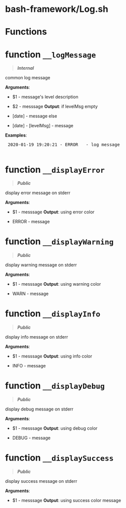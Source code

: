 # bash-framework/Log.sh
# Functions
# function `__logMessage`
> ***Internal***

common log message

**Arguments**:
* $1 - message's level description
* $2 - messsage
 **Output**:
 if levelMsg empty

* [date] - message else

* [date] - [levelMsg] - message

**Examples**:
 <pre>
 2020-01-19 19:20:21 - ERROR   - log message
 </pre>
# function `__displayError`
> ***Public***

display error message on stderr

**Arguments**:
* $1 - messsage
 **Output**: using error color

* ERROR - message
# function `__displayWarning`
> ***Public***

display warning message on stderr

**Arguments**:
* $1 - messsage
 **Output**: using warning color

* WARN - message
# function `__displayInfo`
> ***Public***

display info message on stderr

**Arguments**:
* $1 - messsage
 **Output**: using info color

* INFO - message
# function `__displayDebug`
> ***Public***

display debug message on stderr

**Arguments**:
* $1 - messsage
 **Output**: using debug color

* DEBUG - message
# function `__displaySuccess`
> ***Public***

display success message on stderr

**Arguments**:
* $1 - messsage
 **Output**: using success color
 message
